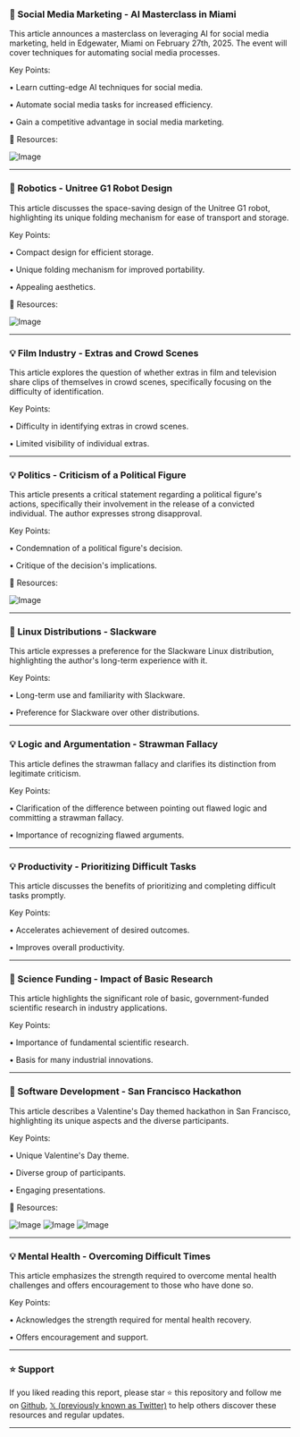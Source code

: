 ### 🚀 Social Media Marketing - AI Masterclass in Miami

This article announces a masterclass on leveraging AI for social media marketing, held in Edgewater, Miami on February 27th, 2025.  The event will cover techniques for automating social media processes.

Key Points:

• Learn cutting-edge AI techniques for social media.


• Automate social media tasks for increased efficiency.


• Gain a competitive advantage in social media marketing.


🔗 Resources:

![Image](https://pbs.twimg.com/media/Gj45SPfXMAApapW?format=jpg&name=small)


---

### 🤖 Robotics - Unitree G1 Robot Design

This article discusses the space-saving design of the Unitree G1 robot, highlighting its unique folding mechanism for ease of transport and storage.

Key Points:

• Compact design for efficient storage.


• Unique folding mechanism for improved portability.


• Appealing aesthetics.


🔗 Resources:

![Image](https://pbs.twimg.com/media/Gj447DlWUAAHyVg?format=jpg&name=small)


---

### 💡 Film Industry - Extras and Crowd Scenes

This article explores the question of whether extras in film and television share clips of themselves in crowd scenes, specifically focusing on the difficulty of identification.

Key Points:

• Difficulty in identifying extras in crowd scenes.


• Limited visibility of individual extras.



---

### 💡 Politics - Criticism of a Political Figure

This article presents a critical statement regarding a political figure's actions, specifically their involvement in the release of a convicted individual.  The author expresses strong disapproval.

Key Points:

• Condemnation of a political figure's decision.


• Critique of the decision's implications.


🔗 Resources:

![Image](https://pbs.twimg.com/media/Gj4sYveWIAAPhib?format=jpg&name=small)



---

### 🤖 Linux Distributions - Slackware

This article expresses a preference for the Slackware Linux distribution, highlighting the author's long-term experience with it.

Key Points:

• Long-term use and familiarity with Slackware.


• Preference for Slackware over other distributions.



---

### 💡 Logic and Argumentation - Strawman Fallacy

This article defines the strawman fallacy and clarifies its distinction from legitimate criticism.

Key Points:

• Clarification of the difference between pointing out flawed logic and committing a strawman fallacy.


• Importance of recognizing flawed arguments.



---

### 💡 Productivity - Prioritizing Difficult Tasks

This article discusses the benefits of prioritizing and completing difficult tasks promptly.

Key Points:

• Accelerates achievement of desired outcomes.


• Improves overall productivity.



---

### 🤖 Science Funding - Impact of Basic Research

This article highlights the significant role of basic, government-funded scientific research in industry applications.

Key Points:

• Importance of fundamental scientific research.


• Basis for many industrial innovations.



---

### 🚀 Software Development -  San Francisco Hackathon

This article describes a Valentine's Day themed hackathon in San Francisco, highlighting its unique aspects and the diverse participants.

Key Points:

• Unique Valentine's Day theme.


• Diverse group of participants.


• Engaging presentations.


🔗 Resources:

![Image](https://pbs.twimg.com/media/Gj3AyQZbQAAR_kN?format=jpg&name=small)
![Image](https://pbs.twimg.com/media/Gj3Az_CaQAAiEEF?format=jpg&name=360x360)
![Image](https://pbs.twimg.com/ext_tw_video_thumb/1890879417922252800/pu/img/GWICxM_KERz_aClD.jpg)


---

### 💡 Mental Health - Overcoming Difficult Times

This article emphasizes the strength required to overcome mental health challenges and offers encouragement to those who have done so.

Key Points:

• Acknowledges the strength required for mental health recovery.


• Offers encouragement and support.


---

### ⭐️ Support

If you liked reading this report, please star ⭐️ this repository and follow me on [Github](https://github.com/Drix10), [𝕏 (previously known as Twitter)](https://x.com/DRIX_10_) to help others discover these resources and regular updates.

---
